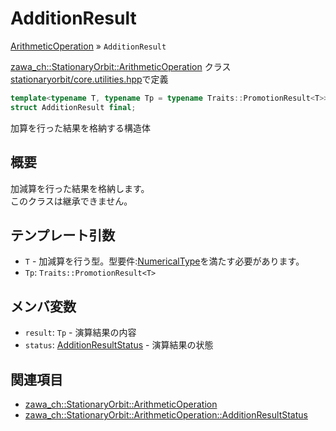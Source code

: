 # AdditionResult

[ArithmeticOperation](index.md) » `AdditionResult`

[zawa_ch::StationaryOrbit::ArithmeticOperation](index.md) クラス  
[stationaryorbit/core.utilities.hpp](../../headers/stationaryorbit/core.utilities.hpp.md)で定義  

```C++
template<typename T, typename Tp = typename Traits::PromotionResult<T>>
struct AdditionResult final;
```

加算を行った結果を格納する構造体

## 概要

加減算を行った結果を格納します。  
このクラスは継承できません。  

## テンプレート引数

- `T` - 加減算を行う型。型要件:[NumericalType](../../../requirements/numericaltype.md)を満たす必要があります。
- `Tp`: `Traits::PromotionResult<T>`

## メンバ変数

- `result`: `Tp` - 演算結果の内容
- `status`: [AdditionResultStatus](additionresultstatus.md) - 演算結果の状態

## 関連項目

- [zawa_ch::StationaryOrbit::ArithmeticOperation](index.md)
- [zawa_ch::StationaryOrbit::ArithmeticOperation::AdditionResultStatus](additionresultstatus.md)
